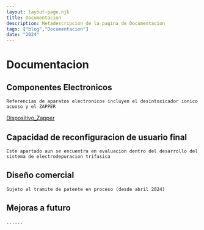 ```yaml
---
layout: layout-page.njk
title: Documentacion
description: Metadescripcion de la pagina de Documentacion 
tags: ["blog","Documentacion"]
date: "2024"
---
```


# Documentacion
  ## Componentes Electronicos
    Referencias de aparatos electronicos incluyen el desintoxicador ionico acuoso y el ZAPPER
[Dispositivo_Zapper](https://www.drclark.net/en-us/products-devices-a-techniques/zapper-basics/zapping)
  ## Capacidad de reconfiguracion de usuario final
    Este apartado aun se encuentra en evaluacion dentro del desarrollo del sistema de electrodepuracion trifasica
  ## Diseño comercial
    Sujeto al tramite de patente en proceso (desde abril 2024)
  ## Mejoras a futuro
    ......